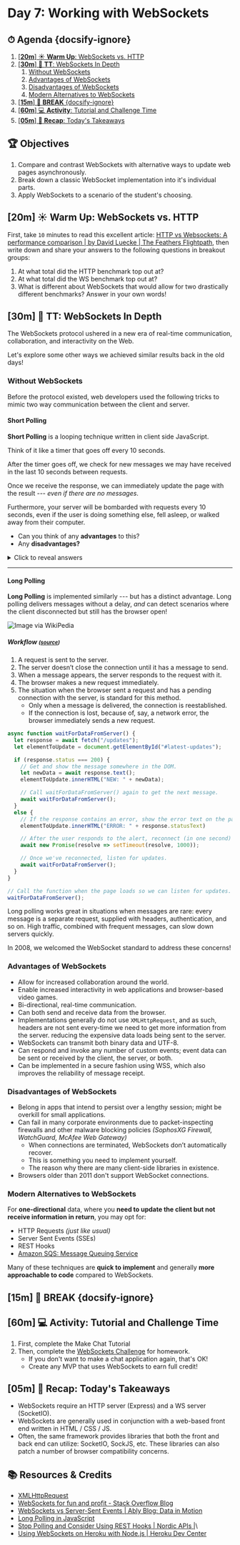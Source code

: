 <!-- Run this slideshow via the following command: reveal-md README.md -w -->
<!-- .slide: data-background="./../Slides/images/header.svg" data-background-repeat="none" data-background-size="40% 40%" data-background-position="center 10%" class="header" -->
# Day 7: Working with WebSockets

<!-- > -->

<!-- omit in toc -->
## ⏱ Agenda {docsify-ignore}

1. [[**20m**] ☀️ **Warm Up**: WebSockets vs. HTTP](#20m-%E2%98%80%EF%B8%8F-warm-up-websockets-vs-http)
1. [[**30m**] 💬 **TT**: WebSockets In Depth](#30m-%F0%9F%92%AC-tt-websockets-in-depth)
   1. [Without WebSockets](#without-websockets)
   1. [Advantages of WebSockets](#advantages-of-websockets)
   1. [Disadvantages of WebSockets](#disadvantages-of-websockets)
   1. [Modern Alternatives to WebSockets](#modern-alternatives-to-websockets)
1. [[**15m**] 🌴 **BREAK** {docsify-ignore}](#15m-%F0%9F%8C%B4-break-docsify-ignore)
1. [[**60m**] 💻 **Activity**: Tutorial and Challenge Time](#60m-%F0%9F%92%BB-activity-tutorial-and-challenge-time)
1. [[**05m**] 🔄 **Recap**: Today's Takeaways](#05m-%F0%9F%94%84-recap-todays-takeaways)

<!-- > -->

<!-- omit in toc -->
## 🏆 Objectives

1. Compare and contrast WebSockets with alternative ways to update web pages asynchronously.
1. Break down a classic WebSocket implementation into it's individual parts.
1. Apply WebSockets to a scenario of the student's choosing.

<!-- > -->

## [**20m**] ☀️ **Warm Up**: WebSockets vs. HTTP

First, take `10` minutes to read this excellent article: [HTTP vs Websockets: A performance comparison | by David Luecke | The Feathers Flightpath](https://blog.feathersjs.com/http-vs-websockets-a-performance-comparison-da2533f13a77), then write down and share your answers to the following questions in breakout groups:

1. At what total did the HTTP benchmark top out at?
1. At what total did the WS benchmark top out at?
1. What is different about WebSockets that would allow for two drastically different benchmarks? Answer in your own words!

<!-- > -->

## [**30m**] 💬 **TT**: WebSockets In Depth

The WebSockets protocol ushered in a new era of real-time communication, collaboration, and interactivity on the Web.

Let's explore some other ways we achieved similar results back in the old days!

<!-- > -->

### Without WebSockets

Before the protocol existed, web developers used the following tricks to mimic two way communication between the client and server.

<!-- > -->

#### Short Polling

**Short Polling** is a looping technique written in client side JavaScript.

Think of it like a timer that goes off every 10 seconds.

After the timer goes off, we check for new messages we may have received in the last 10 seconds between requests.

 Once we receive the response, we can immediately update the page with the result --- _even if there are no messages_.

Furthermore, your server will be bombarded with requests every 10 seconds, even if the user is doing something else, fell asleep, or walked away from their computer.

- Can you think of any **advantages** to this?
- Any **disadvantages?**


<details>
  <summary>Click to reveal answers</summary>

  1. Polling responses can’t really be in 100% real time and in sync
  1. Polling requiring 3 round-trips _(TCP SIN, SSL, and Data)_
  1. Timeouts _(Connection getting closed by the server if idle too long)

</details>

---

#### Long Polling

**Long Polling** is implemented similarly --- but has a distinct advantage. Long polling delivers messages without a delay, _and_ can detect scenarios where the client disconnected but still has the browser open!

![Image via WikiPedia](https://javascript.info/article/long-polling/long-polling.svg)


##### Workflow _<small>([source](https://javascript.info/long-polling#long-polling))</small>_

1. A request is sent to the server.
1. The server doesn’t close the connection until it has a message to send.
1. When a message appears, the server responds to the request with it.
1. The browser makes a new request immediately.
1. The situation when the browser sent a request and has a pending connection with the server, is standard for this method.
   - Only when a message is delivered, the connection is reestablished.
   - If the connection is lost, because of, say, a network error, the browser immediately sends a new request.

```js
async function waitForDataFromServer() {
  let response = await fetch("/updates");
  let elementToUpdate = document.getElementById("#latest-updates");

  if (response.status === 200) {
    // Get and show the message somewhere in the DOM.
    let newData = await response.text();
    elementToUpdate.innerHTML("NEW: " + newData);

    // Call waitForDataFromServer() again to get the next message.
    await waitForDataFromServer();
  }
  else {
    // If the response contains an error, show the error text on the page.
    elementToUpdate.innerHTML("ERROR: " + response.statusText)

    // After the user responds to the alert, reconnect (in one second)
    await new Promise(resolve => setTimeout(resolve, 1000));

    // Once we've reconnected, listen for updates.
    await waitForDataFromServer();
  }
}

// Call the function when the page loads so we can listen for updates.
waitForDataFromServer();
```

Long polling works great in situations when messages are rare: every message is a separate request, supplied with headers, authentication, and so on. High traffic, combined with frequent messages, can slow down servers quickly.

In 2008, we welcomed the WebSocket standard to address these concerns!

<!-- > -->

### Advantages of WebSockets

- Allow for increased collaboration around the world.
- Enable increased interactivity in web applications and browser-based video games.
- Bi-directional, real-time communication.
- Can both send and receive data from the browser.
- Implementations generally do not use `XMLHttpRequest`, and as such, headers are not sent every-time we need to get more information from the server. reducing the expensive data loads being sent to the server.
- WebSockets can transmit both binary data and UTF-8.
- Can respond and invoke any number of custom events; event data can be sent or received by the client, the server, or both.
- Can be implemented in a secure fashion using WSS, which also improves the reliability of message receipt.

<!-- > -->

### Disadvantages of WebSockets

- Belong in apps that intend to persist over a lengthy session; might be overkill for small applications.
- Can fail in many corporate environments due to packet-inspecting firewalls and other malware blocking policies _(SophosXG Firewall, WatchGuard, McAfee Web Gateway)_
  - When connections are terminated, WebSockets don’t automatically recover.
  - This is something you need to implement yourself.
  - The reason why there are many client-side libraries in existence.
- Browsers older than 2011 don't support WebSocket connections.

<!-- > -->

### Modern Alternatives to WebSockets

For **one-directional** data, where you **need to update the client but not receive information in return**, you may opt for:

- HTTP Requests _(just like usual)_
- Server Sent Events (SSEs)
- REST Hooks
- [Amazon SQS: Message Queuing Service](https://aws.amazon.com/sqs/)

Many of these techniques are **quick to implement** and generally **more approachable to code** compared to WebSockets.

<!-- > -->

## [**15m**] 🌴 **BREAK** {docsify-ignore}

<!-- > -->

## [**60m**] 💻 **Activity**: Tutorial and Challenge Time

1. First, complete the Make Chat Tutorial
2. Then, complete the [WebSockets Challenge](Challenges/Websockets.md) for homework.
   - If you don't want to make a chat application again, that's OK!
   - Create any MVP that uses WebSockets to earn full credit!

<!-- > -->

## [**05m**] 🔄 **Recap**: Today's Takeaways

- WebSockets require an HTTP server (Express) and a WS server (SocketIO).
- WebSockets are generally used in conjunction with a web-based front end written in HTML / CSS / JS.
- Often, the same framework provides libraries that both the front and back end can utilize: SocketIO, SockJS, etc. These libraries can also patch a number of browser compatibility concerns.

<!-- > -->

<!-- omit in toc -->
## 📚 Resources & Credits

- [XMLHttpRequest](https://hpbn.co/xmlhttprequest/#xhrreq)
- [WebSockets for fun and profit - Stack Overflow Blog](https://stackoverflow.blog/2019/12/18/websockets-for-fun-and-profit/)
- [WebSockets vs Server-Sent Events | Ably Blog: Data in Motion](https://ably.com/blog/websockets-vs-sse)
- [Long Polling in JavaScript](https://javascript.info/article/long-polling/longpoll/)
- [Stop Polling and Consider Using REST Hooks | Nordic APIs |](https://nordicapis.com/stop-polling-and-consider-using-rest-hooks/)\
- [Using WebSockets on Heroku with Node.js | Heroku Dev Center](https://devcenter.heroku.com/articles/node-websockets)
